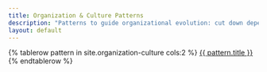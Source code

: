 ```yaml
---
title: Organization & Culture Patterns
description: "Patterns to guide organizational evolution: cut down dependencies and empower teams to be independent, proactive, and self-sufficient while delivering rapidly and iteratively."
layout: default
---
```


<table>
{% tablerow pattern in site.organization-culture cols:2 %}
  <a href="{{ pattern.url }}" class="button organization-culture"></a>
  <a href="{{ pattern.url }}">{{ pattern.title }}</a>
{% endtablerow %}
</table>
